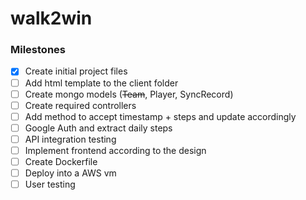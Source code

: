 # walk2win

### Milestones

- [x] Create initial project files
- [ ] Add html template to the client folder
- [ ] Create mongo models (~~Team~~, Player, SyncRecord)
- [ ] Create required controllers 
- [ ] Add method to accept timestamp + steps and update accordingly 
- [ ] Google Auth and extract daily steps 
- [ ] API integration testing
- [ ] Implement frontend according to the design
- [ ] Create Dockerfile
- [ ] Deploy into a AWS vm
- [ ] User testing
